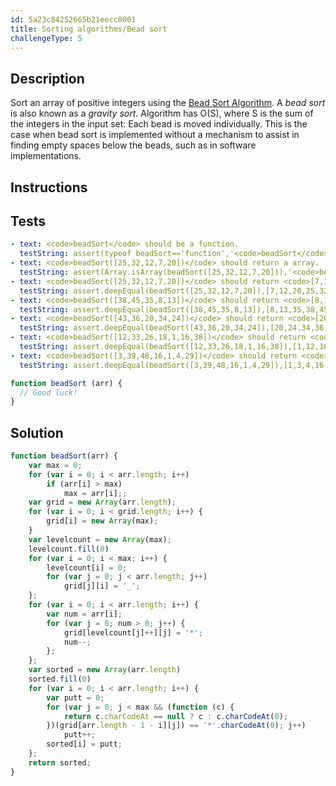 ```yaml
---
id: 5a23c84252665b21eecc8001
title: Sorting algorithms/Bead sort
challengeType: 5
---
```


## Description
<section id='description'>
Sort an array of positive integers using the <a href="https://en.wikipedia.org/wiki/Bead_sort">Bead Sort Algorithm</a>.
A  <i>bead sort</i>  is also known as a  <i>gravity sort</i>.
Algorithm has  O(S),  where  S  is the sum of the integers in the input set:  Each bead is moved individually.
This is the case when bead sort is implemented without a mechanism to assist in finding empty spaces below the beads, such as in software implementations.
</section>

## Instructions
<section id='instructions'>

</section>

## Tests
<section id='tests'>

``` yml
- text: <code>beadSort</code> should be a function.
  testString: assert(typeof beadSort=='function','<code>beadSort</code> should be a function.');
- text: <code>beadSort([25,32,12,7,20])</code> should return a array.
  testString: assert(Array.isArray(beadSort([25,32,12,7,20])),'<code>beadSort([25,32,12,7,20])</code> should return a array.');
- text: <code>beadSort([25,32,12,7,20])</code> should return <code>[7,12,20,25,32]</code>.
  testString: assert.deepEqual(beadSort([25,32,12,7,20]),[7,12,20,25,32],'<code>beadSort([25,32,12,7,20])</code> should return <code>[7,12,20,25,32]</code>.');
- text: <code>beadSort([38,45,35,8,13])</code> should return <code>[8,13,35,38,45]</code>.
  testString: assert.deepEqual(beadSort([38,45,35,8,13]),[8,13,35,38,45],'<code>beadSort([38,45,35,8,13])</code> should return <code>[8,13,35,38,45]</code>.');
- text: <code>beadSort([43,36,20,34,24])</code> should return <code>[20,24,34,36,43]</code>.
  testString: assert.deepEqual(beadSort([43,36,20,34,24]),[20,24,34,36,43],'<code>beadSort([43,36,20,34,24])</code> should return <code>[20,24,34,36,43]</code>.');
- text: <code>beadSort([12,33,26,18,1,16,38])</code> should return <code>[1,12,16,18,26,33,38]</code>.
  testString: assert.deepEqual(beadSort([12,33,26,18,1,16,38]),[1,12,16,18,26,33,38],'<code>beadSort([12,33,26,18,1,16,38])</code> should return <code>[1,12,16,18,26,33,38]</code>.');
- text: <code>beadSort([3,39,48,16,1,4,29])</code> should return <code>[1,3,4,16,29,39,48]</code>.
  testString: assert.deepEqual(beadSort([3,39,48,16,1,4,29]),[1,3,4,16,29,39,48],'<code>beadSort([3,39,48,16,1,4,29])</code> should return <code>[1,3,4,16,29,39,48]</code>.');
```

</section>

<div id='js-seed'>

```js
function beadSort (arr) {
  // Good luck!
}
```

</div>

## Solution
<section id='solution'>

```js
function beadSort(arr) {
    var max = 0;
    for (var i = 0; i < arr.length; i++)
        if (arr[i] > max)
            max = arr[i];;
    var grid = new Array(arr.length);
    for (var i = 0; i < grid.length; i++) {
        grid[i] = new Array(max);
    }
    var levelcount = new Array(max);
    levelcount.fill(0)
    for (var i = 0; i < max; i++) {
        levelcount[i] = 0;
        for (var j = 0; j < arr.length; j++)
            grid[j][i] = '_';
    };
    for (var i = 0; i < arr.length; i++) {
        var num = arr[i];
        for (var j = 0; num > 0; j++) {
            grid[levelcount[j]++][j] = '*';
            num--;
        };
    };
    var sorted = new Array(arr.length)
    sorted.fill(0)
    for (var i = 0; i < arr.length; i++) {
        var putt = 0;
        for (var j = 0; j < max && (function (c) {
            return c.charCodeAt == null ? c : c.charCodeAt(0);
        })(grid[arr.length - 1 - i][j]) == '*'.charCodeAt(0); j++)
            putt++;
        sorted[i] = putt;
    };
    return sorted;
}
```

</section>